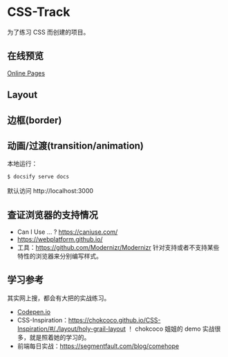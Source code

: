 # CSS-Track

为了练习 CSS 而创建的项目。

## 在线预览

[Online Pages](https://alvinmi.github.io/CSS-Track)

## Layout

## 边框(border)

## 动画/过渡(transition/animation)

本地运行：

```zsh
$ docsify serve docs
```

默认访问 http://localhost:3000

## 查证浏览器的支持情况

- Can I Use ... ? https://caniuse.com/
- https://webplatform.github.io/
- 工具：https://github.com/Modernizr/Modernizr 针对支持或者不支持某些特性的浏览器来分别编写样式。

## 学习参考

其实网上搜，都会有大把的实战练习。

- [Codepen.io](https://codepen.io/alvinmi)
- CSS-Inspiration：https://chokcoco.github.io/CSS-Inspiration/#/./layout/holy-grail-layout ！ chokcoco 姐姐的 demo 实战很多，就是照着她的学习的。
- 前端每日实战：https://segmentfault.com/blog/comehope
